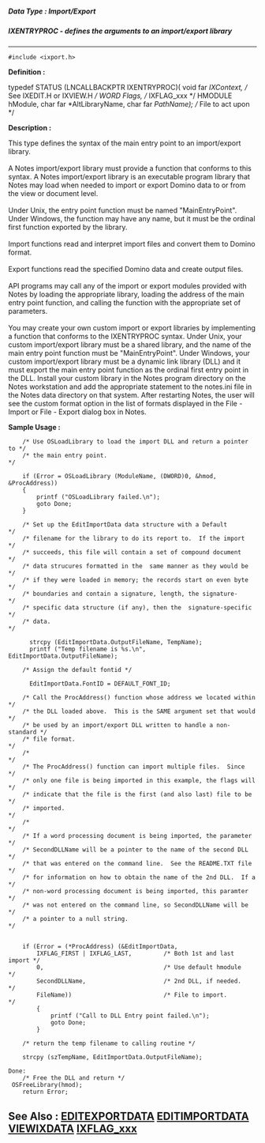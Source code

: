 ##### Data Type : Import/Export
##### IXENTRYPROC - defines the arguments to an import/export library
---
```
#include <ixport.h>
```

**Definition :**

typedef STATUS (LNCALLBACKPTR IXENTRYPROC)(
 void far *IXContext,      /* See IXEDIT.H or IXVIEW.H */
 WORD      Flags,          /* IXFLAG_xxx */
 HMODULE   hModule,
 char far *AltLibraryName,
 char far *PathName);      /* File to act upon */

**Description :**

This type defines the syntax of the main entry point to an import/export library.<br>
<br>
A Notes import/export library must provide a function that conforms to this syntax. A Notes import/export library is an executable program library that Notes may load when needed to import or export Domino data to or from the view or document level.<br>
<br>
Under Unix, the entry point function must be named &quot;MainEntryPoint&quot;. Under Windows, the function may have any name, but it must be the ordinal first function exported by the library.<br>
<br>
Import functions read and interpret import files and convert them to Domino format.<br>
<br>
Export functions read the specified Domino data and create output files.<br>
<br>
API programs may call any of the import or export modules provided with Notes by loading the appropriate library, loading the address of the main entry point function, and calling the function with the appropriate set of parameters. <br>
<br>
You may create your own custom import or export libraries by implementing a function that conforms to the IXENTRYPROC syntax. Under Unix, your custom import/export library must be a shared library, and the name of the main entry point function must be &quot;MainEntryPoint&quot;. Under Windows, your custom import/export library must be a dynamic link library (DLL) and  it must export the main entry point function as the ordinal first entry point in the DLL. Install your custom library in the Notes program directory on the Notes workstation and add the appropriate statement to the notes.ini file in the Notes data directory on that system.  After restarting Notes, the user will see the custom format option in the list of formats displayed in the File - Import or File - Export dialog box in Notes.


**Sample Usage :**
```
    /* Use OSLoadLibrary to load the import DLL and return a pointer to */
    /* the main entry point.                                             */
   
    if (Error = OSLoadLibrary (ModuleName, (DWORD)0, &hmod, &ProcAddress))
    {
        printf ("OSLoadLibrary failed.\n");
        goto Done;
    }

    /* Set up the EditImportData data structure with a Default          */
    /* filename for the library to do its report to.  If the import     */
    /* succeeds, this file will contain a set of compound document      */
    /* data strucures formatted in the  same manner as they would be    */
    /* if they were loaded in memory; the records start on even byte    */
    /* boundaries and contain a signature, length, the signature-       */
    /* specific data structure (if any), then the  signature-specific   */
    /* data.                                                            */

      strcpy (EditImportData.OutputFileName, TempName);
      printf ("Temp filename is %s.\n", EditImportData.OutputFileName);
   
    /* Assign the default fontid */

      EditImportData.FontID = DEFAULT_FONT_ID;

    /* Call the ProcAddress() function whose address we located within  */
    /* the DLL loaded above.  This is the SAME argument set that would  */
    /* be used by an import/export DLL written to handle a non-standard */
    /* file format.                                                     */
    /*                                                                  */
    /* The ProcAddress() function can import multiple files.  Since     */
    /* only one file is being imported in this example, the flags will  */
    /* indicate that the file is the first (and also last) file to be   */
    /* imported.                                                        */
    /*                                                                  */
    /* If a word processing document is being imported, the parameter   */
    /* SecondDLLName will be a pointer to the name of the second DLL    */
    /* that was entered on the command line.  See the README.TXT file   */
    /* for information on how to obtain the name of the 2nd DLL.  If a  */
    /* non-word processing document is being imported, this paramter    */
    /* was not entered on the command line, so SecondDLLName will be    */
    /* a pointer to a null string.                                      */
     

    if (Error = (*ProcAddress) (&EditImportData,    
        IXFLAG_FIRST | IXFLAG_LAST,         /* Both 1st and last import */
        0,                                  /* Use default hmodule      */
        SecondDLLName,                      /* 2nd DLL, if needed.      */
        FileName))                          /* File to import.          */
        {
            printf ("Call to DLL Entry point failed.\n");
            goto Done;
        }

    /* return the temp filename to calling routine */
    
    strcpy (szTempName, EditImportData.OutputFileName);

Done:
    /* Free the DLL and return */
 OSFreeLibrary(hmod);
    return Error;

```

**See Also :**
[EDITEXPORTDATA](/domino-c-api-docs/reference/Data/EDITEXPORTDATA)
[EDITIMPORTDATA](/domino-c-api-docs/reference/Data/EDITIMPORTDATA)
[VIEWIXDATA](/domino-c-api-docs/reference/Data/VIEWIXDATA)
[IXFLAG_xxx](/domino-c-api-docs/reference/Symb/IXFLAG_xxx)
---
